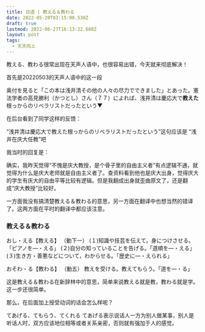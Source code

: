 ```yaml
---
title: 日语 | 教える＆教わる
date: 2022-05-20T03:15:00.530Z
draft: true
lastmod: 2022-06-27T16:13:22.688Z
layout: post
tags:
  - 天天向上
---
```

教える、教わる很常出现在天声人语中，也很容易出错，今天就来彻底解决！

首先是20220503的天声人语中的这一段

奥付を見ると「この本は浅井清その他の人々の尽力でできました」とあった。憲法学者の高見勝利（かつとし）さん（７７）によれば、浅井清は慶応大で**教えた**根っからのリベラリストだったという▼

在后台看到了同学这样的反馈：

“浅井清は慶応大で教えた根っからのリベラリストだったという”这句应该是 “浅井在庆大任教”吧

我当时的回复是：

确实，我昨天觉得“不愧是庆大教授，是个骨子里的自由主义者”有点逻辑不通，就觉得为什么是庆大老师就是自由主义者了。查资料看到他也是庆大出身，觉得庆大的学生有庆大的自由平等比较有逻辑。但是我翻成出身就歪曲原文了，还是翻成“庆大教授”比较好。

一方面我没有搞清楚教える＆教わる的意思，另一方面在翻译中也想当然的错译了。这两方面在平时的翻译中都应该注意。

### 教える＆教わる

おし・える【教える】
（動下一）
(１)知識や技芸を伝えて，身につけさせる。「ピアノを―・える」
(２)自分の知っていることを告げる。「道順を―・える」
(３)生き方・善悪などについて，わからせる。「歴史に―・えられる」

おそわ・る【教わる】
（動五）
教えを受ける。教えてもらう。「道を―・る」

这是教える＆教わる在新辞林中的意思，简单来说教える就是教，教わる就是学。这一步还很简单。

那么，在后面加上授受动词的话会怎么样呢？

てあげる、てもらう、てくれる
てあげる表示说话人一方为别人做某事，别人是听话人时，双方应该地位相等或者关系亲密，否则就有强加于人的感觉。
